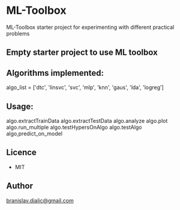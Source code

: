 # ML-Toolbox
ML-Toolbox starter project for experimenting with different practical problems

## Empty starter project to use ML toolbox

## Algorithms implemented:
algo_list = ['dtc', 'linsvc', 'svc', 'mlp', 'knn', 'gaus', 'lda', 'logreg']

## Usage:
algo.extractTrainData
algo.extractTestData
algo.analyze
algo.plot
algo.run_multiple
algo.testHypersOnAlgo
algo.testAlgo
algo,predict_on_model

## Licence 
- MIT

## Author
branislav.djalic@gmail.com

